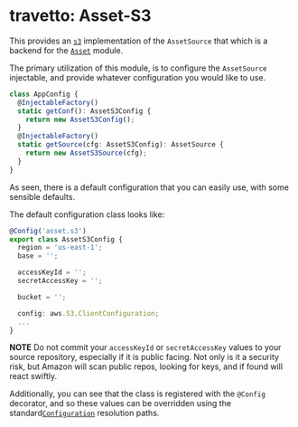 travetto: Asset-S3
===

This provides an [`s3`](https://aws.amazon.com/documentation/s3/) implementation of the `AssetSource` that which is a backend for the [`Asset`](https://github.com/travetto/travetto/tree/master/module/asset) module.  

The primary utilization of this module, is to configure the `AssetSource` injectable, and provide whatever configuration you would like to use.  

```typescript
class AppConfig {
  @InjectableFactory()
  static getConf(): AssetS3Config {
    return new AssetS3Config();
  }
  @InjectableFactory()
  static getSource(cfg: AssetS3Config): AssetSource {
    return new AssetS3Source(cfg);
  }
}
```

As seen, there is a default configuration that you can easily use, with some sensible defaults.

The default configuration class looks like:

```typescript
@Config('asset.s3')
export class AssetS3Config {
  region = 'us-east-1';
  base = '';

  accessKeyId = '';
  secretAccessKey = '';

  bucket = '';

  config: aws.S3.ClientConfiguration;
  ...
}
```

**NOTE** Do not commit your `accessKeyId` or `secretAccessKey` values to your source repository, especially if it is public facing.  Not only is it a security risk, but Amazon will scan public repos, looking for keys, and if found will react swiftly.

Additionally, you can see that the class is registered with the `@Config` decorator, and so these values can be overridden using the standard[`Configuration`](https://github.com/travetto/travetto/tree/master/module/config) resolution paths.